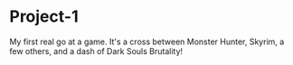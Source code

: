 # Project-1
My first real go at a game. It's a cross between Monster Hunter, Skyrim, a few others, and a dash of Dark Souls Brutality!
